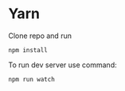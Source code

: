 # Yarn

Clone repo and run

```
npm install
```

To run dev server use command:
```
npm run watch
```
